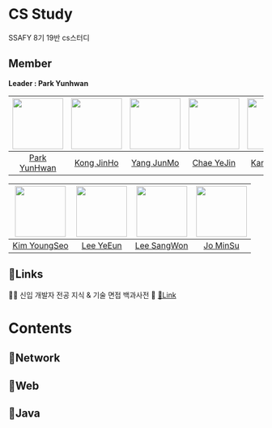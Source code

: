 # CS Study
SSAFY 8기 19반 cs스터디

## Member
**Leader : Park Yunhwan**

| [<img src="https://avatars.githubusercontent.com/u/47595515?s=40&v=4" width="100">](https://github.com/SadoRuin) | [<img src="https://avatars.githubusercontent.com/u/62232531?v=4" width="100">](https://github.com/wlsgh7608) | [<img src="https://avatars.githubusercontent.com/u/55372995?v=4" width="100">](https://github.com/devjunmo) | [<img src="https://avatars.githubusercontent.com/u/45252618?v=4" width="100">](https://github.com/yejin013) | [<img src="https://avatars.githubusercontent.com/u/43868550?v=4" width="100">](https://github.com/KangSuzy) |
|:----------------------------------------------------------------------------------------------------------------:|:------------------------------------------------------------------------------------------------------------:|:-----------------------------------------------------------------------------------------------------------:|:-----------------------------------------------------------------------------------------------------------:|:-----------------------------------------------------------------------------------------------------------:|
|                                                 [Park YunHwan]()                                                 |                                                [Kong JinHo]()                                                |                                               [Yang JunMo]()                                                |                                               [Chae YeJin]()                                                |                                               [Kang SooJi]()                                                |

| [<img src="https://avatars.githubusercontent.com/u/80434024?v=4" width="100">](https://github.com/koy4648) | [<img src="https://avatars.githubusercontent.com/u/103018534?v=4" width="100">](https://github.com/Dodamon) | [<img src="https://avatars.githubusercontent.com/u/55802893?v=4" width="100">](https://github.com/nowgnas) | [<img src="https://avatars.githubusercontent.com/u/77291496?v=4" width="100">](https://github.com/minsu1020) |
|:----------------------------------------------------------------------------------------------------------:|:-----------------------------------------------------------------------------------------------------------:|:----------------------------------------------------------------------------------------------------------:|:------------------------------------------------------------------------------------------------------------:|
|                                              [Kim YoungSeo]()                                              |                                                [Lee YeEun]()                                                |                                              [Lee SangWon]()                                               |                                                 [Jo MinSu]()                                                 |

## 🔗Links
👶🏻 신입 개발자 전공 지식 & 기술 면접 백과사전 📖  [🔗Link](https://github.com/gyoogle/tech-interview-for-developer)

# Contents
## 📌Network
## 📌Web
## 📌Java
 